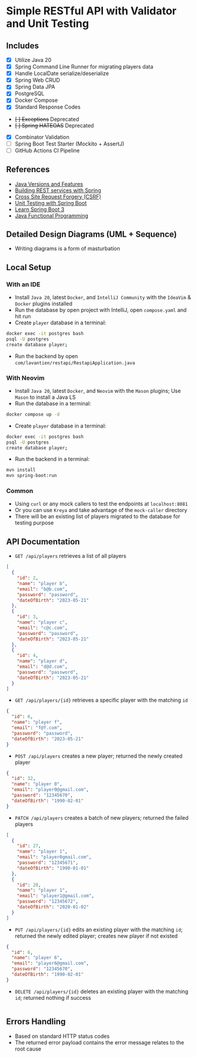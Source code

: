 # Simple RESTful API with Validator and Unit Testing

## Includes

- [x] Utilize Java 20
- [x] Spring Command Line Runner for migrating players data
- [x] Handle LocalDate serialize/deserialize
- [x] Spring Web CRUD
- [x] Spring Data JPA
- [x] PostgreSQL
- [x] Docker Compose
- [x] Standard Response Codes
- ~~[ ] Exceptions~~ Deprecated
- ~~[ ] Spring HATEOAS~~ Deprecated
- [x] Combinator Validation
- [ ] Spring Boot Test Starter (Mockito + AssertJ)
- [ ] GitHub Actions CI Pipeline

## References

- [Java Versions and Features](https://www.marcobehler.com/guides/a-guide-to-java-versions-and-features)
- [Building REST services with Spring](https://spring.io/guides/tutorials/rest/)
- [Cross Site Request Forgery (CSRF)](https://docs.spring.io/spring-security/reference/servlet/exploits/csrf.html#servlet-csrf-configure-disable)
- [Unit Testing with Spring Boot](https://reflectoring.io/unit-testing-spring-boot/)
- [Learn Spring Boot 3](https://youtu.be/-mwpoE0x0JQ)
- [Java Functional Programming](https://youtu.be/VRpHdSFWGPs)

## Detailed Design Diagrams (UML + Sequence)

- Writing diagrams is a form of masturbation

## Local Setup

### With an IDE

- Install `Java 20`, latest `Docker`, and `IntelliJ Community`
  with the `IdeaVim` & `Docker` plugins installed
- Run the database by open project with IntelliJ, open `compose.yaml` and hit run
- Create `player` database in a terminal:

```bash
docker exec -it postgres bash
psql -U postgres
create database player;
```

- Run the backend by open `com/lavantien/restapi/RestapiApplication.java`

### With Neovim

- Install `Java 20`, latest `Docker`, and `Neovim` with the `Mason` plugins;
  Use `Mason` to install a Java LS
- Run the database in a terminal:

```bash
docker compose up -d
```

- Create `player` database in a terminal:

```bash
docker exec -it postgres bash
psql -U postgres
create database player;
```

- Run the backend in a terminal:

```bash
mvn install
mvn spring-boot:run
```

### Common

- Using `curl` or any mock callers to test the endpoints at `localhost:8081`
- Or you can use `Kreya` and take advantage of the `mock-caller` directory
- There will be an existing list of players migrated to the database
  for testing purpose

## API Documentation

- `GET /api/players` retrieves a list of all players

```json
[
  {
    "id": 2,
    "name": "player b",
    "email": "b@b.com",
    "password": "password",
    "dateOfBirth": "2023-05-21"
  },
  {
    "id": 3,
    "name": "player c",
    "email": "c@c.com",
    "password": "password",
    "dateOfBirth": "2023-05-21"
  },
  {
    "id": 4,
    "name": "player d",
    "email": "d@d.com",
    "password": "password",
    "dateOfBirth": "2023-05-21"
  }
]
```

- `GET /api/players/{id}` retrieves a specific player with the matching `id`

```json
{
  "id": 6,
  "name": "player f",
  "email": "f@f.com",
  "password": "password",
  "dateOfBirth": "2023-05-21"
}
```

- `POST /api/players` creates a new player; returned the newly created player

```json
{
  "id": 32,
  "name": "player 0",
  "email": "player0@gmail.com",
  "password": "12345670",
  "dateOfBirth": "1990-02-01"
}
```

- `PATCH /api/players` creates a batch of new players;
  returned the failed players

```json
[
  {
    "id": 27,
    "name": "player 1",
    "email": "player0gmail.com",
    "password": "12345671",
    "dateOfBirth": "1990-01-01"
  },
  {
    "id": 28,
    "name": "player 1",
    "email": "player1@gmail.com",
    "password": "12345672",
    "dateOfBirth": "2020-01-02"
  }
]
```

- `PUT /api/players/{id}` edits an existing player with the matching `id`;
  returned the newly edited player; creates new player if not existed

```json
{
  "id": 6,
  "name": "player 6",
  "email": "player6@gmail.com",
  "password": "12345670",
  "dateOfBirth": "1990-02-01"
}
```

- `DELETE /api/players/{id}` deletes an existing player with the matching `id`;
  returned nothing if success

```json

```

## Errors Handling

- Based on standard HTTP status codes
- The returned error payload contains the error message relates to the root cause
